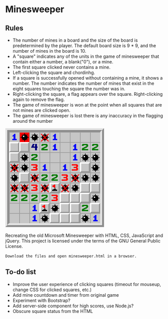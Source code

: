 # Minesweeper

## Rules 
* The number of mines in a board and the size of the board is predetermined by the player. The default board size is 9 * 9, and the number of mines in the board is 10. 
* A "square" indicates any of the units in the game of minesweeper that contain either a number, a blank("0"), or a mine.
* The first square clicked never contains a mine.
* Left-clicking the square and chordinhg.
* If a square is successfully opened without containing a mine, it shows a number. The number indicates the number of mines that exist in the eight squares touching the square the number was in.
* Right-clicking the square, a flag appears over the square. Right-clicking again to remove the flag. 
* The game of minesweeper is won at the point when all squares that are not mines are clicked open.
* The game of minesweeper is lost there is any inaccuracy in the flagging around the number

![Sample Minesweeper play](./images/sample_play.png)

Recreating the old Microsoft Minesweeper with HTML, CSS, JavaScript and jQuery.
This project is licensed under the terms of the GNU General Public License.
```bash
Download the files and open minesweeper.html in a browser.
```
## To-do list
* Improve the user experience of clicking squares (timeout for mouseup, change
  CSS for clicked squares, etc.)
* Add mine countdown and timer from original game
* Experiment with Bootstrap?
* Add server-side component for high scores, use Node.js?
* Obscure square status from the HTML
